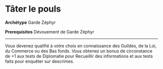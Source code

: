# Tâter le pouls

<p><strong>Archétype</strong> Garde Zéphyr</p>
<p><strong>Prerequisites</strong> Dévouement de Garde Zéphyr</p>
<hr>
<p>Vous devenez qualifié à votre choix en connaissance des Guildes, de la Loi, du Commerce ou des Bas fonds. Vous obtenez un bonus de circonstance de +1 aux tests de Diplomatie pour Recueillir des informations et aux tests faits pour enquêter sur descrimes.</p>